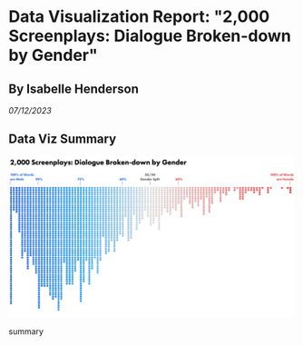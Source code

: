 # Data Visualization Report: "2,000 Screenplays: Dialogue Broken-down  by Gender"
## By Isabelle Henderson
*07/12/2023*

## Data Viz Summary
![Data Viz Image](images/data-viz-image.png)

summary